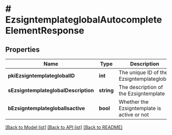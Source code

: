 # # EzsigntemplateglobalAutocompleteElementResponse

## Properties

Name | Type | Description | Notes
------------ | ------------- | ------------- | -------------
**pkiEzsigntemplateglobalID** | **int** | The unique ID of the Ezsigntemplateglobal |
**sEzsigntemplateglobalDescription** | **string** | The description of the Ezsigntemplate |
**bEzsigntemplateglobalIsactive** | **bool** | Whether the Ezsigntemplate is active or not |

[[Back to Model list]](../../README.md#models) [[Back to API list]](../../README.md#endpoints) [[Back to README]](../../README.md)
